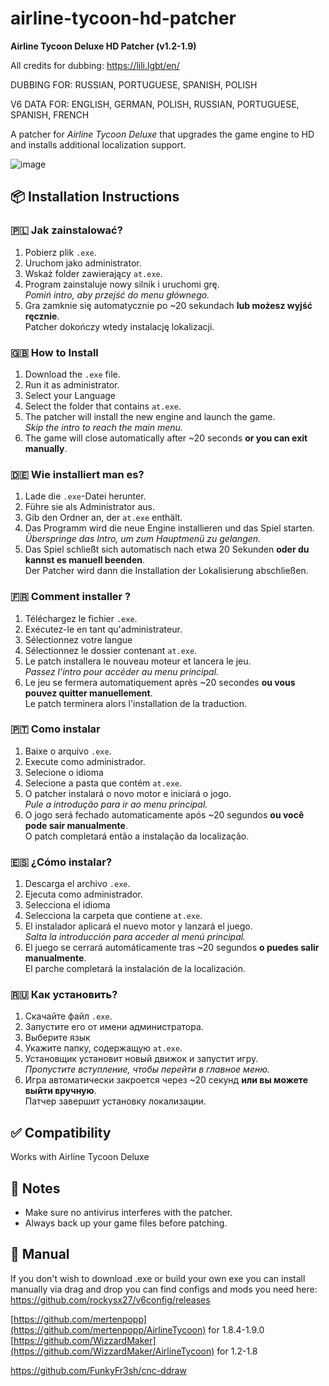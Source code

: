 # airline-tycoon-hd-patcher
**Airline Tycoon Deluxe HD Patcher (v1.2-1.9)**

All credits for dubbing:
https://lili.lgbt/en/

DUBBING FOR: RUSSIAN, PORTUGUESE, SPANISH, POLISH

V6 DATA FOR: ENGLISH, GERMAN, POLISH, RUSSIAN, PORTUGUESE, SPANISH, FRENCH

A patcher for *Airline Tycoon Deluxe* that upgrades the game engine to HD and installs additional localization support.

![image](https://github.com/user-attachments/assets/4f1a7eb7-7a2f-4b96-8f38-762b6170ea17)

## 📦 Installation Instructions

### 🇵🇱 Jak zainstalować?
1. Pobierz plik `.exe`.
2. Uruchom jako administrator.
3. Wskaż folder zawierający `at.exe`.
4. Program zainstaluje nowy silnik i uruchomi grę.  
   *Pomiń intro, aby przejść do menu głównego.*
5. Gra zamknie się automatycznie po ~20 sekundach **lub możesz wyjść ręcznie**.  
   Patcher dokończy wtedy instalację lokalizacji.

### 🇬🇧 How to Install
1. Download the `.exe` file.
2. Run it as administrator.
3. Select your Language
4. Select the folder that contains `at.exe`.
5. The patcher will install the new engine and launch the game.  
   *Skip the intro to reach the main menu.*
6. The game will close automatically after ~20 seconds **or you can exit manually**.  

### 🇩🇪 Wie installiert man es?
1. Lade die `.exe`-Datei herunter.
2. Führe sie als Administrator aus.
3. Gib den Ordner an, der `at.exe` enthält.
4. Das Programm wird die neue Engine installieren und das Spiel starten.  
   *Überspringe das Intro, um zum Hauptmenü zu gelangen.*
5. Das Spiel schließt sich automatisch nach etwa 20 Sekunden **oder du kannst es manuell beenden**.  
   Der Patcher wird dann die Installation der Lokalisierung abschließen.

### 🇫🇷 Comment installer ?
1. Téléchargez le fichier `.exe`.
2. Exécutez-le en tant qu'administrateur.
3. Sélectionnez votre langue
4. Sélectionnez le dossier contenant `at.exe`.
5. Le patch installera le nouveau moteur et lancera le jeu.  
   *Passez l'intro pour accéder au menu principal.*
6. Le jeu se fermera automatiquement après ~20 secondes **ou vous pouvez quitter manuellement**.  
   Le patch terminera alors l'installation de la traduction.

### 🇵🇹 Como instalar
1. Baixe o arquivo `.exe`.
2. Execute como administrador.
3. Selecione o idioma
4. Selecione a pasta que contém `at.exe`.
5. O patcher instalará o novo motor e iniciará o jogo.  
   *Pule a introdução para ir ao menu principal.*
6. O jogo será fechado automaticamente após ~20 segundos **ou você pode sair manualmente**.  
   O patch completará então a instalação da localização.

### 🇪🇸 ¿Cómo instalar?
1. Descarga el archivo `.exe`.
2. Ejecuta como administrador.
3. Selecciona el idioma
4. Selecciona la carpeta que contiene `at.exe`.
5. El instalador aplicará el nuevo motor y lanzará el juego.  
   *Salta la introducción para acceder al menú principal.*
6. El juego se cerrará automáticamente tras ~20 segundos **o puedes salir manualmente**.  
   El parche completará la instalación de la localización.

### 🇷🇺 Как установить?
1. Скачайте файл `.exe`.
2. Запустите его от имени администратора.
3. Выберите язык
4. Укажите папку, содержащую `at.exe`.
5. Установщик установит новый движок и запустит игру.  
   *Пропустите вступление, чтобы перейти в главное меню.*
6. Игра автоматически закроется через ~20 секунд **или вы можете выйти вручную**.  
   Патчер завершит установку локализации.

## ✅ Compatibility
Works with Airline Tycoon Deluxe

## 💬 Notes
- Make sure no antivirus interferes with the patcher.
- Always back up your game files before patching.

## 💬 Manual

If you don't wish to download .exe or build your own exe you can install manually via drag and drop you can find configs and mods you need here:
https://github.com/rockysx27/v6config/releases

[https://github.com/mertenpopp](https://github.com/mertenpopp/AirlineTycoon) for 1.8.4-1.9.0
[https://github.com/WizzardMaker](https://github.com/WizzardMaker/AirlineTycoon) for 1.2-1.8

https://github.com/FunkyFr3sh/cnc-ddraw


